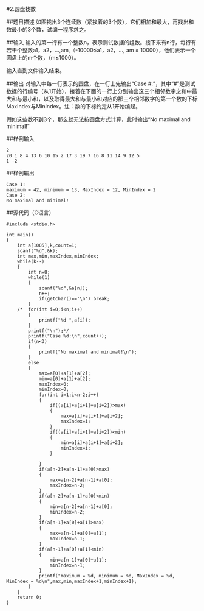 #2.圆盘找数

##题目描述
如图找出3个连续数（紧挨着的3个数），它们相加和最大，再找出和数最小的3个数，试编一程序求之。

##输入
输入的第一行有一个整数n，表示测试数据的组数。接下来有n行，每行有若干个整数a1，a2，…,am,（-10000≤a1，a2，…, am ≤ 10000），他们表示一个圆盘上的m个数，（m≤1000）。

输入直到文件输入结束。

##输出
对输入中每一行表示的圆盘，在一行上先输出“Case #:”，其中“#”是测试数据的行编号（从1开始），接着在下面的一行上分别输出这三个相邻数字之和中最大和与最小和，以及取得最大和与最小和对应的那三个相邻数字的第一个数的下标MaxIndex与MinIndex。注：数的下标约定从1开始编起。

假如这些数不到3个，那么就无法按圆盘方式计算，此时输出“No maximal and minimal!”

##样例输入

```
2
20 1 8 4 13 6 10 15 2 17 3 19 7 16 8 11 14 9 12 5
1 -2
```

##样例输出

```
Case 1:
maximum = 42, minimum = 13, MaxIndex = 12, MinIndex = 2
Case 2:
No maximal and minimal!
```

##源代码（C语言）
```
#include <stdio.h>

int main()
{
    int a[1005],k,count=1;
    scanf("%d",&k);
    int max,min,maxIndex,minIndex;
    while(k--)
    {
        int n=0;
        while(1)
        {
            scanf("%d",&a[n]);
            n++;
            if(getchar()=='\n') break;
        }
    /*  for(int i=0;i<n;i++)
        {
            printf("%d ",a[i]);
        }
        printf("\n");*/
        printf("Case %d:\n",count++);
        if(n<3)
        {
            printf("No maximal and minimal!\n");
        }
        else
        {
            max=a[0]+a[1]+a[2];
            min=a[0]+a[1]+a[2];
            maxIndex=0;
            minIndex=0;
            for(int i=1;i<n-2;i++)
            {
                if((a[i]+a[i+1]+a[i+2])>max)
                {
                    max=a[i]+a[i+1]+a[i+2];
                    maxIndex=i;
                }
                if((a[i]+a[i+1]+a[i+2])<min)
                {
                    min=a[i]+a[i+1]+a[i+2];
                    minIndex=i;
                }
                
            }
            if(a[n-2]+a[n-1]+a[0]>max)
            {
                max=a[n-2]+a[n-1]+a[0];
                maxIndex=n-2;
            }
            if(a[n-2]+a[n-1]+a[0]<min)
            {
                min=a[n-2]+a[n-1]+a[0];
                minIndex=n-2;
            }
            if(a[n-1]+a[0]+a[1]>max)
            {
                max=a[n-1]+a[0]+a[1];
                maxIndex=n-1;
            }
            if(a[n-1]+a[0]+a[1]<min)
            {
                min=a[n-1]+a[0]+a[1];
                minIndex=n-1;
            }
            printf("maximum = %d, minimum = %d, MaxIndex = %d, MinIndex = %d\n",max,min,maxIndex+1,minIndex+1);
        }
    }
    return 0;
}
```
